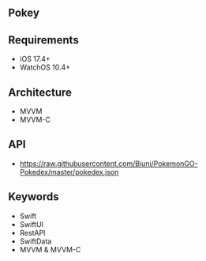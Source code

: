 ## Pokey

## Requirements
- iOS 17.4+
- WatchOS 10.4+

## Architecture
- MVVM
- MVVM-C

## API
- https://raw.githubusercontent.com/Biuni/PokemonGO-Pokedex/master/pokedex.json

## Keywords
- Swift
- SwiftUI
- RestAPI
- SwiftData
- MVVM & MVVM-C 
